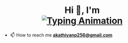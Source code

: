 <h1 align="center">
  Hi 👋, I'm  
  <br>
  <a href="https://github.com/akathiyanp">
    <img src="https://readme-typing-svg.herokuapp.com?font=Fira+Code&size=30&pause=1000&color=36BCF7&center=true&vCenter=true&width=600&lines=Akathiyan;Ethical Hacker + AI Engineer;" alt="Typing Animation" />
  </a>
</h1>


- 📫 How to reach me **akathiyanp256@gmail.com**


